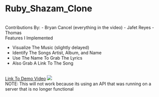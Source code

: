 # Ruby_Shazam_Clone
<br>
Contributions By:
- Bryan Cancel (everything in the video)
- Jafet Reyes
- Thomas
<br>
Features I Implemented
<ul>
  <li>Visualize The Music (slightly delayed)</li>
  <li>Identify The Songs Artist, Album, and Name</li>
  <li>Use The Name To Grab The Lyrics</li>
  <li>Also Grab A Link To The Song</li>
</ul>
<br>
<a href="https://drive.google.com/open?id=1-MLxk7VS6c-XBY4Fiwz046BSY6olT-R2">Link To Demo Video</a>
<img src="https://media.giphy.com/media/hWGMQxaRodKOHaU5u5/giphy.gif"/>
<br>
NOTE: This will not work because its using an API that was running on a server that is no longer functional
